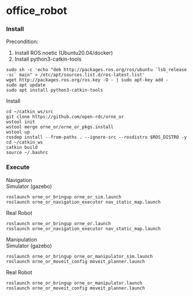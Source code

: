 # office_robot

### Install

Precondition:  
1) Install ROS noetic (Ubuntu20.04/docker)  
2) Install python3-catkin-tools
```
sudo sh -c 'echo "deb http://packages.ros.org/ros/ubuntu `lsb_release -sc` main" > /etc/apt/sources.list.d/ros-latest.list'
wget http://packages.ros.org/ros.key -O - | sudo apt-key add -
sudo apt update
sudo apt install python3-catkin-tools
```

Install
```
cd ~/catkin_ws/src
git clone https://github.com/open-rdc/orne_or
wstool init
wstool merge orne_or/orne_or_pkgs.install
wstool up
rosdep install --from-paths . --ignore-src --rosdistro $ROS_DISTRO -y
cd ~/catkin_ws
catkin build
source ~/.bashrc
```

### Execute

Navigation  
Simulator (gazebo)  
```
roslaunch orne_or_bringup orne_or_sim.launch
roslaunch orne_or_navigation_executor nav_static_map.launch
```

Real Robot
```
roslaunch orne_or_bringup orne_or.launch
roslaunch orne_or_navigation_executor nav_static_map.launch
```

Manipulation  
Simulator (gazebo)  
```
roslaunch orne_or_bringup orne_or_manipulator_sim.launch
roslaunch orne_or_moveit_config moveit_planner.launch
```

Real Robot
```
roslaunch orne_or_bringup orne_or_manipulator.launch
roslaunch orne_or_moveit_config moveit_planner.launch
```
